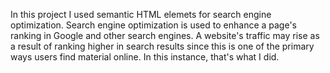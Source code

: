 In this project I used semantic HTML elemets for search engine optimization. Search engine optimization is used to enhance a page's ranking in Google and other search engines. A website's traffic may rise as a result of ranking higher in search results since this is one of the primary ways users find material online. In this instance, that's what I did.